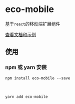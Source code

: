 # eco-mobile

基于`react`的移动端扩展组件

[查看文档和示例][site]

## 使用

### npm 或 yarn 安装

```shell
npm install eco-mobile --save
```

<br />

```shell
yarn add eco-mobile
```

[site]: https://yicoding.github.io/eco-mobile
[doly]: https://www.npmjs.com/package/doly-cli
[umi]: https://umijs.org/zh-CN
